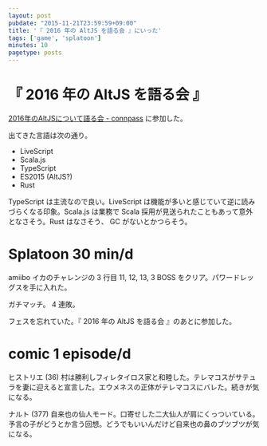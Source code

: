 ```yaml
---
layout: post
pubdate: "2015-11-21T23:59:59+09:00"
title: '『 2016 年の AltJS を語る会 』にいった'
tags: ['game', 'splatoon']
minutes: 10
pagetype: posts
---
```

# 『 2016 年の AltJS を語る会 』

[2016年のAltJSについて語る会 - connpass](http://kfug.connpass.com/event/21062/) に参加した。

出てきた言語は次の通り。

- LiveScript
- Scala.js
- TypeScript
- ES2015 (AltJS?)
- Rust

TypeScript は主流なので良い。LiveScript は機能が多いと感じていて逆に読みづらくなる印象。Scala.js は業務で Scala 採用が見送られたこともあって意外となさそう。Rust はなさそう、 GC がないとかつらそう。

# Splatoon 30 min/d

amiibo イカのチャレンジの 3 行目 11, 12, 13, 3 BOSS をクリア。パワードレッグスを手に入れた。

ガチマッチ。 4 連敗。

フェスを忘れていた。『 2016 年の AltJS を語る会 』のあとに参加した。

# comic 1 episode/d

ヒストリエ (36) 村は勝利しフィレタイロス家と和睦した。テレマコスがサテュラを妻に迎えると宣言した。エウメネスの正体がテレマコスにバレた。続きが気になる。

ナルト (377) 自来也の仙人モード。口寄せした二大仙人が肩にくっついている。予言の子がどうとか言う回想。どうでもいいんだけど自来也の鼻のブツブツが気になる。
